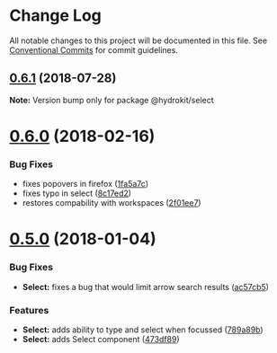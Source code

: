 # Change Log

All notable changes to this project will be documented in this file.
See [Conventional Commits](https://conventionalcommits.org) for commit guidelines.

<a name="0.6.1"></a>
## [0.6.1](https://github.com/aimed/hydrokit/compare/v0.6.0...v0.6.1) (2018-07-28)




**Note:** Version bump only for package @hydrokit/select

<a name="0.6.0"></a>
# [0.6.0](https://github.com/aimed/hydrokit/compare/v0.5.0...v0.6.0) (2018-02-16)


### Bug Fixes

* fixes popovers in firefox ([1fa5a7c](https://github.com/aimed/hydrokit/commit/1fa5a7c))
* fixes typo in select ([8c17ed2](https://github.com/aimed/hydrokit/commit/8c17ed2))
* restores compability with workspaces ([2f01ee7](https://github.com/aimed/hydrokit/commit/2f01ee7))




<a name="0.5.0"></a>
# [0.5.0](https://github.com/aimed/hydrokit/compare/v0.4.0...v0.5.0) (2018-01-04)


### Bug Fixes

* **Select:** fixes a bug that would limit arrow search results ([ac57cb5](https://github.com/aimed/hydrokit/commit/ac57cb5))


### Features

* **Select:** adds ability to type and select when focussed ([789a89b](https://github.com/aimed/hydrokit/commit/789a89b))
* **Select:** adds Select component ([473df89](https://github.com/aimed/hydrokit/commit/473df89))
